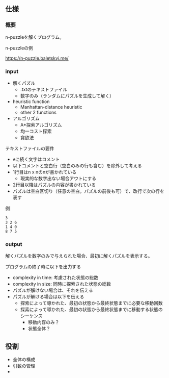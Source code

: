 ## 仕様

### 概要

n-puzzleを解くプログラム。

n-puzzleの例

https://n-puzzle.baletskyi.me/

### input

- 解くパズル
    - .txtのテキストファイル
    - 数字のみ（ランダムにパズルを生成して解く）
- heuristic function
    - Manhattan-distance heuristic
    - other 2 functions
- アルゴリズム
    - A*探索アルゴリズム
    - 均一コスト探索
    - 貪欲法

テキストファイルの要件

- `#`に続く文字はコメント
- 以下コメントと空白行（空白のみの行も含む）を除外して考える
- 1行目はn x nのnが書かれている
    - 現実的な数字出ない場合アウトにする
- 2行目以降はパズルの内容が書かれている
- パズルは空白区切り（任意の空白。パズルの前後も可）で、改行で次の行を表す

例

```
3
3 2 6
1 4 0
8 7 5
```

### output

解くパズルを数字のみで与えられた場合、最初に解くパズルを表示する。

プログラムの終了時に以下を出力する

- complexity in time: 考慮された状態の総数
- complexity in size: 同時に探索された状態の総数
- パズルが解けない場合は、それを伝える
- パズルが解ける場合は以下を伝える
    - 探索によって導かれた、最初の状態から最終状態までに必要な移動回数
    - 探索によって導かれた、最初の状態から最終状態までに移動する状態のシーケンス
        - 移動内容のみ？
        - 状態全体？

## 役割

- 全体の構成
- 引数の管理
- 

